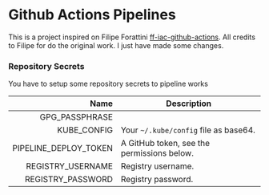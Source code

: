 # Github Actions Pipelines

This is a project inspired on Filipe Forattini [ff-iac-github-actions](https://github.com/filipeforattini/ff-iac-github-actions). All credits to Filipe for do the original work. I just have made some changes.

### Repository Secrets

You have to setup some repository secrets to pipeline works

| Name | Description |
| ---: | --- |
| GPG_PASSPHRASE |  |
| KUBE_CONFIG | Your `~/.kube/config` file as base64. |
| PIPELINE_DEPLOY_TOKEN | A GitHub token, see the permissions below. |
| REGISTRY_USERNAME | Registry username. |
| REGISTRY_PASSWORD | Registry password. |